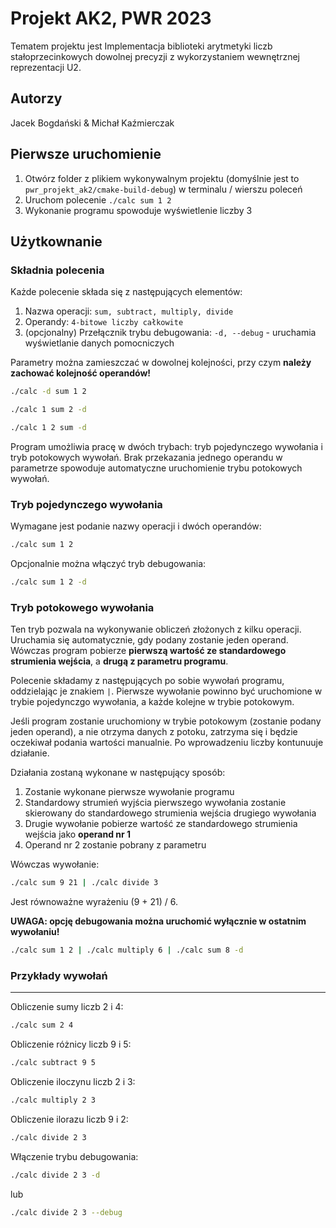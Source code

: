 # Projekt AK2, PWR 2023

Tematem projektu jest Implementacja biblioteki arytmetyki liczb stałoprzecinkowych dowolnej precyzji z wykorzystaniem wewnętrznej reprezentacji U2.

## Autorzy 
Jacek Bogdański & Michał Kaźmierczak

## Pierwsze uruchomienie

1. Otwórz folder z plikiem wykonywalnym projektu (domyślnie jest to `pwr_projekt_ak2/cmake-build-debug`) w terminalu / wierszu poleceń
2. Uruchom polecenie `./calc sum 1 2`
3. Wykonanie programu spowoduje wyświetlenie liczby 3

## Użytkownanie

### Składnia polecenia

Każde polecenie składa się z następujących elementów:

1. Nazwa operacji: `sum, subtract, multiply, divide`
2. Operandy: `4-bitowe liczby całkowite`
4. (opcjonalny) Przełącznik trybu debugowania: `-d, --debug` - uruchamia wyświetlanie danych pomocniczych

Parametry można zamieszczać w dowolnej kolejności, przy czym <b>należy zachować kolejność operandów!</b>

```bash 
./calc -d sum 1 2 
```
```bash 
./calc 1 sum 2 -d
```
```bash 
./calc 1 2 sum -d
```

Program umożliwia pracę w dwóch trybach: tryb pojedynczego wywołania i tryb potokowych wywołań. 
Brak przekazania jednego operandu w parametrze spowoduje automatyczne uruchomienie trybu potokowych wywołań.

### Tryb pojedynczego wywołania

Wymagane jest podanie nazwy operacji i dwóch operandów: 

```bash 
./calc sum 1 2
```

Opcjonalnie można włączyć tryb debugowania:

```bash 
./calc sum 1 2 -d
```

### Tryb potokowego wywołania

Ten tryb pozwala na wykonywanie obliczeń złożonych z kilku operacji. 
Uruchamia się automatycznie, gdy podany zostanie jeden operand. Wówczas program pobierze **pierwszą wartość ze standardowego strumienia wejścia**, a **drugą z parametru programu**.

Polecenie składamy z następujących po sobie wywołań programu, oddzielając je znakiem `|`. 
Pierwsze wywołanie powinno być uruchomione w trybie pojedynczgo wywołania, a każde kolejne w trybie potokowym.

Jeśli program zostanie uruchomiony w trybie potokowym (zostanie podany jeden operand), a nie otrzyma danych z potoku, zatrzyma się i będzie oczekiwał podania wartości manualnie. Po wprowadzeniu liczby kontunuuje działanie.

Działania zostaną wykonane w następujący sposób:

1. Zostanie wykonane pierwsze wywołanie programu
2. Standardowy strumień wyjścia pierwszego wywołania zostanie skierowany do standardowego strumienia wejścia drugiego wywołania
3. Drugie wywołanie pobierze wartość ze standardowego strumienia wejścia jako **operand nr 1**
4. Operand nr 2 zostanie pobrany z parametru

Wówczas wywołanie:

```bash 
./calc sum 9 21 | ./calc divide 3 
```

Jest równoważne wyrażeniu (9 + 21) / 6.


**UWAGA: opcję debugowania można uruchomić wyłącznie w ostatnim wywołaniu!**

```bash 
./calc sum 1 2 | ./calc multiply 6 | ./calc sum 8 -d
```

### Przykłady wywołań

--- 
Obliczenie sumy liczb 2 i 4:
```bash
./calc sum 2 4
```


Obliczenie różnicy liczb 9 i 5:
```bash
./calc subtract 9 5
```


Obliczenie iloczynu liczb 2 i 3:
```bash
./calc multiply 2 3
```


Obliczenie ilorazu liczb 9 i 2:
```bash
./calc divide 2 3
```

Włączenie trybu debugowania:
```bash
./calc divide 2 3 -d
```
lub
```bash
./calc divide 2 3 --debug
```
